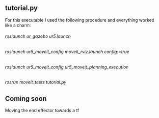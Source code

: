tutorial.py
---
For this executable I used the following procedure and everything worked like a charm:

###### roslaunch ur_gazebo ur5.launch
###### roslaunch ur5_moveit_config moveit_rviz.launch config:=true
###### roslaunch ur5_moveit_config ur5_moveit_planning_execution
###### rosrun moveit_tests tutorial.py

Coming soon
---
Moving the end effector towards a tf
